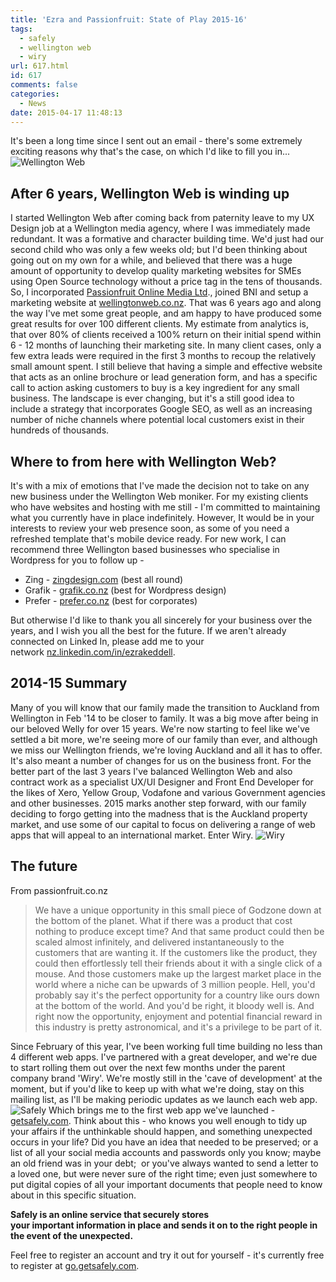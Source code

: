 ```yaml
---
title: 'Ezra and Passionfruit: State of Play 2015-16'
tags:
  - safely
  - wellington web
  - wiry
url: 617.html
id: 617
comments: false
categories:
  - News
date: 2015-04-17 11:48:13
---
```


It's been a long time since I sent out an email - there's some extremely exciting reasons why that's the case, on which I'd like to fill you in... ![Wellington Web](/images/posts/WW.png)

After 6 years, Wellington Web is winding up
-------------------------------------------

I started Wellington Web after coming back from paternity leave to my UX Design job at a Wellington media agency, where I was immediately made redundant. It was a formative and character building time. We'd just had our second child who was only a few weeks old; but I'd been thinking about going out on my own for a while, and believed that there was a huge amount of opportunity to develop quality marketing websites for SMEs using Open Source technology without a price tag in the tens of thousands. So, I incorporated [Passionfruit Online Media Ltd](http://marketing.passionfruit.co.nz/t/r-l-qujgky-l-j/)., joined BNI and setup a marketing website at [wellingtonweb.co.nz](http://marketing.passionfruit.co.nz/t/r-l-qujgky-l-t/). That was 6 years ago and along the way I've met some great people, and am happy to have produced some great results for over 100 different clients. My estimate from analytics is, that over 80% of clients received a 100% return on their initial spend within 6 - 12 months of launching their marketing site. In many client cases, only a few extra leads were required in the first 3 months to recoup the relatively small amount spent. I still believe that having a simple and effective website that acts as an online brochure or lead generation form, and has a specific call to action asking customers to buy is a key ingredient for any small business. The landscape is ever changing, but it's a still good idea to include a strategy that incorporates Google SEO, as well as an increasing number of niche channels where potential local customers exist in their hundreds of thousands.

Where to from here with Wellington Web?
---------------------------------------

It's with a mix of emotions that I've made the decision not to take on any new business under the Wellington Web moniker. For my existing clients who have websites and hosting with me still - I'm committed to maintaining what you currently have in place indefinitely. However, It would be in your interests to review your web presence soon, as some of you need a refreshed template that's mobile device ready. For new work, I can recommend three Wellington based businesses who specialise in Wordpress for you to follow up -

* Zing - [zingdesign.com](http://marketing.passionfruit.co.nz/t/r-l-qujgky-l-i/) (best all round)
* Grafik - [grafik.co.nz](http://marketing.passionfruit.co.nz/t/r-l-qujgky-l-d/) (best for Wordpress design)
* Prefer - [prefer.co.nz](http://marketing.passionfruit.co.nz/t/r-l-qujgky-l-h/) (best for corporates)

But otherwise I'd like to thank you all sincerely for your business over the years, and I wish you all the best for the future. If we aren't already connected on Linked In, please add me to your network [nz.linkedin.com/in/ezrakeddell](http://marketing.passionfruit.co.nz/t/r-l-qujgky-l-k/).

2014-15 Summary
---------------

Many of you will know that our family made the transition to Auckland from Wellington in Feb '14 to be closer to family. It was a big move after being in our beloved Welly for over 15 years. We're now starting to feel like we've settled a bit more, we're seeing more of our family than ever, and although we miss our Wellington friends, we're loving Auckland and all it has to offer. It's also meant a number of changes for us on the business front. For the better part of the last 3 years I've balanced Wellington Web and also contract work as a specialist UX/UI Designer and Front End Developer for the likes of Xero, Yellow Group, Vodafone and various Government agencies and other businesses. 2015 marks another step forward, with our family deciding to forgo getting into the madness that is the Auckland property market, and use some of our capital to focus on delivering a range of web apps that will appeal to an international market. Enter Wiry. ![Wiry](/images/posts/wiry-full.png)

The future
----------

From passionfruit.co.nz

> We have a unique opportunity in this small piece of Godzone down at the bottom of the planet. What if there was a product that cost nothing to produce except time? And that same product could then be scaled almost infinitely, and delivered instantaneously to the customers that are wanting it. If the customers like the product, they could then effortlessly tell their friends about it with a single click of a mouse. And those customers make up the largest market place in the world where a niche can be upwards of 3 million people. Hell, you'd probably say it's the perfect opportunity for a country like ours down at the bottom of the world. And you'd be right, it bloody well is. And right now the opportunity, enjoyment and potential financial reward in this industry is pretty astronomical, and it's a privilege to be part of it.

Since February of this year, I've been working full time building no less than 4 different web apps. I've partnered with a great developer, and we're due to start rolling them out over the next few months under the parent company brand 'Wiry'. We're mostly still in the 'cave of development' at the moment, but if you'd like to keep up with what we're doing, stay on this mailing list, as I'll be making periodic updates as we launch each web app. ![Safely](/images/posts/safely-logo.png) Which brings me to the first web app we've launched - [getsafely.com](http://marketing.passionfruit.co.nz/t/r-l-qujgky-l-u/). Think about this - who knows you well enough to tidy up your affairs if the unthinkable should happen, and something unexpected occurs in your life? Did you have an idea that needed to be preserved; or a list of all your social media accounts and passwords only you know; maybe an old friend was in your debt;  or you've always wanted to send a letter to a loved one, but were never sure of the right time; even just somewhere to put digital copies of all your important documents that people need to know about in this specific situation.

**Safely is an online service that securely stores your important information in place and sends it on to the right people in the event of the unexpected.**

Feel free to register an account and try it out for yourself - it's currently free to register at [go.getsafely.com](http://marketing.passionfruit.co.nz/t/r-l-qujgky-l-o/).
